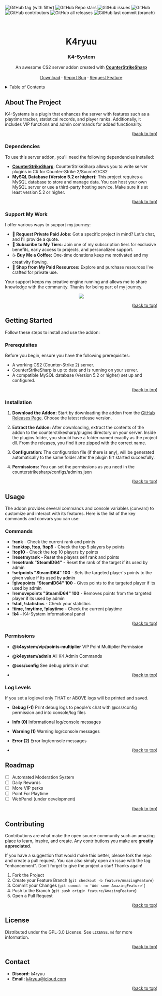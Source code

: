 <a name="readme-top"></a>

![GitHub tag (with filter)](https://img.shields.io/github/v/tag/K4ryuu/K4-System?style=for-the-badge&label=Version)
![GitHub Repo stars](https://img.shields.io/github/stars/K4ryuu/K4-System?style=for-the-badge)
![GitHub issues](https://img.shields.io/github/issues/K4ryuu/K4-System?style=for-the-badge)
![GitHub](https://img.shields.io/github/license/K4ryuu/K4-System?style=for-the-badge)
![GitHub contributors](https://img.shields.io/github/contributors/K4ryuu/K4-System?style=for-the-badge)
![GitHub all releases](https://img.shields.io/github/downloads/K4ryuu/K4-System/total?style=for-the-badge)
![GitHub last commit (branch)](https://img.shields.io/github/last-commit/K4ryuu/K4-System/dev?style=for-the-badge)

<!-- PROJECT LOGO -->
<br />
<div align="center">
  <h1 align="center">K4ryuu</h1>
  <h3 align="center">K4-System</h3>

  <p align="center">
    An awesome CS2 server addon created with <a href="https://github.com/roflmuffin/CounterStrikeSharp"><strong>CounterStrikeSharp</strong></a>
    <br />
    <br />
    <a href="https://github.com/K4ryuu/K4-System/releases">Download</a>
    ·
    <a href="https://github.com/K4ryuu/K4-System/issues/new?assignees=K4ryuu&labels=bug&projects=&template=bug_report.md&title=%5BBUG%5D">Report Bug</a>
    ·
    <a href="https://github.com/K4ryuu/K4-System/issues/new?assignees=K4ryuu&labels=enhancement&projects=&template=feature_request.md&title=%5BREQ%5D">Request Feature</a>
  </p>
</div>

<!-- TABLE OF CONTENTS -->
<details>
  <summary>Table of Contents</summary>
  <ol>
    <li>
      <a href="#about-the-project">About The Project</a>
      <ul>
        <li><a href="#dependencies">Dependencies</a></li>
        <li><a href="#support-my-work">Support My Work</a></li>
      </ul>
    </li>
    <li>
      <a href="#getting-started">Getting Started</a>
      <ul>
        <li><a href="#prerequisites">Prerequisites</a></li>
        <li><a href="#installation">Installation</a></li>
      </ul>
    </li>
    <li>
        <a href="#usage">Usage</a>
        <ul>
            <li><a href="#commands">Commands</a></li>
            <li><a href="#console-variables-(convars)">ConVars</a></li>
      </ul>
    </li>
    <li><a href="#roadmap">Roadmap</a></li>
    <li><a href="#contributing">Contributing</a></li>
    <li><a href="#license">License</a></li>
    <li><a href="#contact">Contact</a></li>
  </ol>
</details>

<!-- ABOUT THE PROJECT -->

## About The Project

K4-Systems is a plugin that enhances the server with features such as a playtime tracker, statistical records, and player ranks. Additionally, it includes VIP functions and admin commands for added functionality.

<p align="right">(<a href="#readme-top">back to top</a>)</p>

### Dependencies

To use this server addon, you'll need the following dependencies installed:

- [**CounterStrikeSharp**](https://github.com/roflmuffin/CounterStrikeSharp/releases): CounterStrikeSharp allows you to write server plugins in C# for Counter-Strike 2/Source2/CS2
- **MySQL Database (Version 5.2 or higher):** This project requires a MySQL database to store and manage data. You can host your own MySQL server or use a third-party hosting service. Make sure it's at least version 5.2 or higher.

<p align="right">(<a href="#readme-top">back to top</a>)</p>

### Support My Work

I offer various ways to support my journey:

- 💬 **Request Private Paid Jobs:** Got a specific project in mind? Let's chat, and I'll provide a quote.
- 🎁 **Subscribe to My Tiers:** Join one of my subscription tiers for exclusive benefits, early access to projects, and personalized support.
- ☕ **Buy Me a Coffee:** One-time donations keep me motivated and my creativity flowing.
- 💼 **Shop from My Paid Resources:** Explore and purchase resources I've crafted for private use.

Your support keeps my creative engine running and allows me to share knowledge with the community. Thanks for being part of my journey.

<p align="center">
<a href="https://www.buymeacoffee.com/k4ryuu">
<img src="https://img.buymeacoffee.com/button-api/?text=Support My Work&emoji=☕&slug=k4ryuu&button_colour=FF5F5F&font_colour=ffffff&font_family=Inter&outline_colour=000000&coffee_colour=FFDD00" />
</a>
</p>

<p align="right">(<a href="#readme-top">back to top</a>)</p>

<!-- GETTING STARTED -->

## Getting Started

Follow these steps to install and use the addon:

### Prerequisites

Before you begin, ensure you have the following prerequisites:

- A working CS2 (Counter-Strike 2) server.
- CounterStrikeSharp is up to date and is running on your server.
- A compatible MySQL database (Version 5.2 or higher) set up and configured.

<p align="right">(<a href="#readme-top">back to top</a>)</p>

### Installation

1. **Download the Addon:** Start by downloading the addon from the [GitHub Releases Page](https://github.com/K4ryuu/K4-System/releases). Choose the latest release version.

2. **Extract the Addon:** After downloading, extract the contents of the addon to the counterstrikesharp/plugins directory on your server. Inside the plugins folder, you should have a folder named exactly as the project dll. From the releases, you find it pre zipped with the correct name.

3. **Configuration:** The configuration file (if there is any), will be generated automatically to the same folder after the plugin firt started succesfully.

4. **Permissions:** You can set the permissions as you need in the counterstrikesharp/configs/admins.json

<p align="right">(<a href="#readme-top">back to top</a>)</p>

<!-- USAGE EXAMPLES -->

## Usage

The addon provides several commands and console variables (convars) to customize and interact with its features. Here is the list of the key commands and convars you can use:

### Commands

- **!rank** - Check the current rank and points
- **!ranktop, !top, !top5** - Check the top 5 players by points
- **!top10** - Check the top 10 players by points
- **!resetmyrank** - Reset the players self rank and points
- **!resetrank "SteamID64"** - Reset the rank of the target if its used by admin
- **!setpoints "SteamID64" 100** - Sets the targeted player's points to the given value if its used by admin
- **!givepoints "SteamID64" 100** - Gives points to the targeted player if its used by admin
- **!removepoints "SteamID64" 100** - Removes points from the targeted player if its used by admin
- **!stat, !statistics** - Check your statistics
- **!time, !mytime, !playtime** - Check the current playtime
- **!k4** - K4-System informational panel

<p align="right">(<a href="#readme-top">back to top</a>)</p>

### Permissions

- **@k4system/vip/points-multiplier** VIP Point Multiplier Permission
- **@k4system/admin** All K4 Admin Commands
- **@css/config** See debug prints in chat

- <p align="right">(<a href="#readme-top">back to top</a>)</p>

### Log Levels

If you set a loglevel only THAT or ABOVE logs will be printed and saved.

- **Debug (-1)** Print debug logs to people's chat with @css/config permission and into console/log files
- **Info (0)** Informational log/console messages
- **Warning (1)** Warning log/console messages
- **Error (2)** Error log/console messages

- <p align="right">(<a href="#readme-top">back to top</a>)</p>

<!-- ROADMAP -->

## Roadmap

- [ ] Automated Moderation System
- [ ] Daily Rewards
- [ ] More VIP perks
- [ ] Point For Playtime
- [ ] WebPanel (under development)

<p align="right">(<a href="#readme-top">back to top</a>)</p>

<!-- CONTRIBUTING -->

## Contributing

Contributions are what make the open source community such an amazing place to learn, inspire, and create. Any contributions you make are **greatly appreciated**.

If you have a suggestion that would make this better, please fork the repo and create a pull request. You can also simply open an issue with the tag "enhancement".
Don't forget to give the project a star! Thanks again!

1. Fork the Project
2. Create your Feature Branch (`git checkout -b feature/AmazingFeature`)
3. Commit your Changes (`git commit -m 'Add some AmazingFeature'`)
4. Push to the Branch (`git push origin feature/AmazingFeature`)
5. Open a Pull Request

<p align="right">(<a href="#readme-top">back to top</a>)</p>

<!-- LICENSE -->

## License

Distributed under the GPL-3.0 License. See `LICENSE.md` for more information.

<p align="right">(<a href="#readme-top">back to top</a>)</p>

<!-- CONTACT -->

## Contact

- **Discord:** k4ryuu
- **Email:** k4ryuu@icloud.com

<p align="right">(<a href="#readme-top">back to top</a>)</p>
